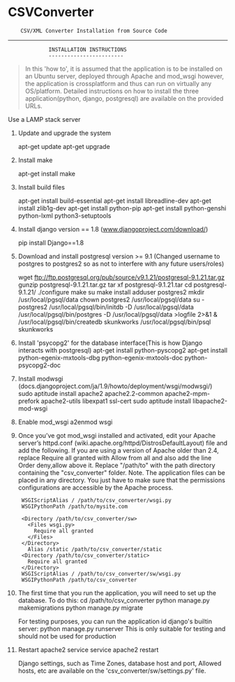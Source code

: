 # CSVConverter
        CSV/XML Converter Installation from Source Code

___________________________________________________________________
                 INSTALLATION INSTRUCTIONS
                 ------------------------
>In this 'how to', it is assumed that the application is to be installed on an Ubuntu server, deployed through Apache and mod_wsgi however, the application is crossplatform and thus can run on virtually any OS/platform.
>Detailed instructions on how to install the three application(python, django, postgresql) are available on the provided URLs.

Use a LAMP stack server

1. Update and upgrade the system
	
	apt-get update
	apt-get upgrade

2. Install make
	
	apt-get install make

3. Install build files
	
	apt-get install build-essential
	apt-get install libreadline-dev
	apt-get install zlib1g-dev 
	apt-get install python-pip
	apt-get install python-genshi python-lxml python3-setuptools

4. Install django version == 1.8 (www.djangoproject.com/download/) 

	pip install Django==1.8
    
5. Download and install postgresql version >= 9.1 (Changed username to postgres to postgres2 so as not to interfere with any future users/roles)

	wget ftp://ftp.postgresql.org/pub/source/v9.1.21/postgresql-9.1.21.tar.gz
	gunzip postgresql-9.1.21.tar.gz
	tar xf postgresql-9.1.21.tar
	cd postgresql-9.1.21/
	./configure
	make
	su
	make install
	adduser postgres2
	mkdir /usr/local/pgsql/data
	chown postgres2 /usr/local/pgsql/data
	su -postgres2
	/usr/local/pgsql/bin/initdb -D /usr/local/pgsql/data
	/usr/local/pgsql/bin/postgres -D /usr/local/pgsql/data >logfile 2>&1 &
	/usr/local/pgsql/bin/createdb skunkworks
	/usr/local/pgsql/bin/psql skunkworks
	
6. Install 'psycopg2' for the database interface(This is how Django interacts with postgresql)
	apt-get install python-pyscopg2
	apt-get install python-egenix-mxtools-dbg python-egenix-mxtools-doc python-psycopg2-doc

7. Install modwsgi (docs.djangoproject.com/ja/1.9/howto/deployment/wsgi/modwsgi/)
	sudo aptitude install apache2 apache2.2-common apache2-mpm-prefork apache2-utils libexpat1 ssl-cert
	sudo aptitude install libapache2-mod-wsgi

8. Enable mod_wsgi
        a2enmod wsgi

9. Once you’ve got mod_wsgi installed and activated, edit your Apache server’s httpd.conf (wiki.apache.org/httpd/DistrosDefaultLayout)
    file and add the following. If you are using a version of Apache older than 2.4, replace Require all granted with Allow from
   all and also add the line Order deny,allow above it. Replace "/path/to" with the path directory containing the "csv_converter" folder.
   Note. The application files can be placed in any directory. You just have to make sure that the permissions configurations are accessible
   by the Apache process.

        WSGIScriptAlias / /path/to/csv_converter/wsgi.py
        WSGIPythonPath /path/to/mysite.com

        <Directory /path/to/csv_converter/sw>
          <Files wsgi.py>
            Require all granted
          </Files>
        </Directory>
          Alias /static /path/to/csv_converter/static
        <Directory /path/to/csv_converter/static>
          Require all granted
        </Directory>  
        WSGIScriptAlias / /path/to/csv_converter/sw/wsgi.py
        WSGIPythonPath /path/to/csv_converter

10. The first time that you run the application, you will need to set up the database. To do this:
        cd /path/to/csv_converter
        python manage.py makemigrations
        python manage.py migrate

    For testing purposes, you can run the application id django's builtin server:
        python manage.py runserver
    This is only suitable for testing and should not be used for production

11. Restart apache2 service
	service apache2 restart

    Django settings, such as Time Zones, database host and port, Allowed hosts, etc are available on the 'csv_converter/sw/settings.py' file.
